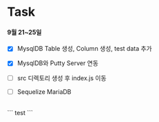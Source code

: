 # Task
#### 9월 21~25일
- [x] MysqlDB Table 생성, Column 생성, test data 추가
- [x] MysqlDB와 Putty Server 연동
- [ ] src 디렉토리 생성 후 index.js 이동
- [ ] Sequelize MariaDB



<br/>
```
test
```
